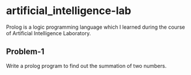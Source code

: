 # artificial_intelligence-lab
Prolog is a logic programming language which I learned during the course of Artificial Intelligence Laboratory. <br>

## Problem-1 <br>
Write a prolog program to find out the summation of two numbers.
